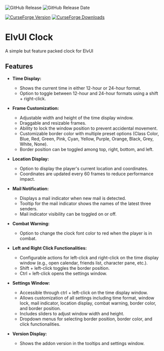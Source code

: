 ![GitHub Release](https://img.shields.io/github/v/release/thomasdye/ElvUI_Clock?style=for-the-badge&logo=github)
![GitHub Release Date](https://img.shields.io/github/release-date/thomasdye/ElvUI_Clock?display_date=published_at&style=for-the-badge&logo=github&color=green)

[![CurseForge Version](https://img.shields.io/curseforge/v/1023158?style=for-the-badge&logo=curseforge)](https://www.curseforge.com/wow/addons/elvui-clock)
[![CurseForge Downloads](https://img.shields.io/curseforge/dt/1023158?style=for-the-badge&logo=curseforge)](https://www.curseforge.com/wow/addons/elvui-clock)

# ElvUI Clock
A simple but feature packed clock for ElvUI

## Features

- **Time Display:**
  - Shows the current time in either 12-hour or 24-hour format.
  - Option to toggle between 12-hour and 24-hour formats using a shift + right-click.

- **Frame Customization:**
  - Adjustable width and height of the time display window.
  - Draggable and resizable frames.
  - Ability to lock the window position to prevent accidental movement.
  - Customizable border color with multiple preset options (Class Color, Blue, Red, Green, Pink, Cyan, Yellow, Purple, Orange, Black, Grey, White, None).
  - Border position can be toggled among top, right, bottom, and left.

- **Location Display:**
  - Option to display the player's current location and coordinates.
  - Coordinates are updated every 60 frames to reduce performance impact.

- **Mail Notification:**
  - Displays a mail indicator when new mail is detected.
  - Tooltip for the mail indicator shows the names of the latest three senders.
  - Mail indicator visibility can be toggled on or off.

- **Combat Warning:**
  - Option to change the clock font color to red when the player is in combat.

- **Left and Right Click Functionalities:**
  - Configurable actions for left-click and right-click on the time display window (e.g., open calendar, friends list, character pane, etc.).
  - Shift + left-click toggles the border position.
  - Ctrl + left-click opens the settings window.

- **Settings Window:**
  - Accessible through ctrl + left-click on the time display window.
  - Allows customization of all settings including time format, window lock, mail indicator, location display, combat warning, border color, and border position.
  - Includes sliders to adjust window width and height.
  - Dropdown menus for selecting border position, border color, and click functionalities.

- **Version Display:**
  - Shows the addon version in the tooltips and settings window.

